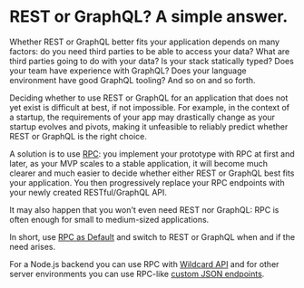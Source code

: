 # REST or GraphQL? A simple answer.

Whether REST or GraphQL better fits your application depends on many factors:
do you need third parties to be able to access your data?
What are third parties going to do with your data?
Is your stack statically typed?
Does your team have experience with GraphQL?
Does your language environment have good GraphQL tooling?
And so on and so forth.

Deciding whether to use REST or GraphQL for an application that does not yet exist is difficult at best, if not impossible.
For example,
in the context of a startup,
the requirements of your app may drastically change as your startup evolves and pivots,
making it unfeasible to reliably predict whether REST or GraphQL is the right choice.

A solution is to use [RPC](/docs/what-is-rpc.md#what-is-rpc):
you implement your prototype with RPC at first and later,
as your MVP scales to a stable application,
it will become much clearer and much easier to decide
whether either REST or GraphQL best fits your application.
You then progressively replace your RPC endpoints with your newly created RESTful/GraphQL API.

It may also happen that you won't even need REST nor GraphQL:
RPC is often enough for small to medium-sized applications.

In short,
use [RPC as Default](/docs/blog/rpc-as-default.md#rpc-as-default) and
switch to REST or GraphQL when and if the need arises.

For a Node.js backend you can use RPC with
[Wildcard API](https://github.com/reframejs/wildcard-api#readme)
and for other server environments
you can use RPC-like [custom JSON endpoints](/docs/blog/rest-rpc.md#custom-json-endpoints).

